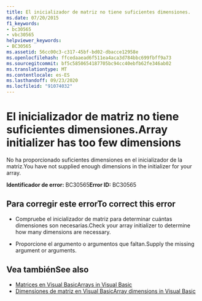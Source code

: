 ```yaml
---
title: El inicializador de matriz no tiene suficientes dimensiones.
ms.date: 07/20/2015
f1_keywords:
- bc30565
- vbc30565
helpviewer_keywords:
- BC30565
ms.assetid: 56cc00c3-c317-45bf-bd02-dbacce12958e
ms.openlocfilehash: ffcedaaead6f511ea4aca3d784bbc699fbff9a73
ms.sourcegitcommit: bf5c5850654187705bc94cc40ebfb62fe346ab02
ms.translationtype: MT
ms.contentlocale: es-ES
ms.lasthandoff: 09/23/2020
ms.locfileid: "91074032"
---
```

# <a name="array-initializer-has-too-few-dimensions"></a><span data-ttu-id="9e4c8-102">El inicializador de matriz no tiene suficientes dimensiones.</span><span class="sxs-lookup"><span data-stu-id="9e4c8-102">Array initializer has too few dimensions</span></span>

<span data-ttu-id="9e4c8-103">No ha proporcionado suficientes dimensiones en el inicializador de la matriz.</span><span class="sxs-lookup"><span data-stu-id="9e4c8-103">You have not supplied enough dimensions in the initializer for your array.</span></span>  
  
 <span data-ttu-id="9e4c8-104">**Identificador de error:** BC30565</span><span class="sxs-lookup"><span data-stu-id="9e4c8-104">**Error ID:** BC30565</span></span>  
  
## <a name="to-correct-this-error"></a><span data-ttu-id="9e4c8-105">Para corregir este error</span><span class="sxs-lookup"><span data-stu-id="9e4c8-105">To correct this error</span></span>  
  
- <span data-ttu-id="9e4c8-106">Compruebe el inicializador de matriz para determinar cuántas dimensiones son necesarias.</span><span class="sxs-lookup"><span data-stu-id="9e4c8-106">Check your array initializer to determine how many dimensions are necessary.</span></span>  
  
- <span data-ttu-id="9e4c8-107">Proporcione el argumento o argumentos que faltan.</span><span class="sxs-lookup"><span data-stu-id="9e4c8-107">Supply the missing argument or arguments.</span></span>  
  
## <a name="see-also"></a><span data-ttu-id="9e4c8-108">Vea también</span><span class="sxs-lookup"><span data-stu-id="9e4c8-108">See also</span></span>

- [<span data-ttu-id="9e4c8-109">Matrices en Visual Basic</span><span class="sxs-lookup"><span data-stu-id="9e4c8-109">Arrays in Visual Basic</span></span>](../programming-guide/language-features/arrays/index.md)
- [<span data-ttu-id="9e4c8-110">Dimensiones de matriz en Visual Basic</span><span class="sxs-lookup"><span data-stu-id="9e4c8-110">Array dimensions in Visual Basic</span></span>](../programming-guide/language-features/arrays/array-dimensions.md)
